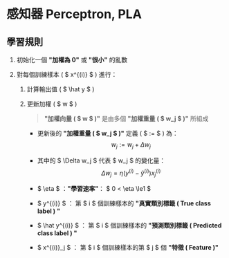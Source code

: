 # 感知器 Perceptron, PLA

## 學習規則
 
1. 初始化一個 **"加權為 0"** 或 **"很小"** 的亂數

2. 對每個訓練樣本 ( $ x^{(i)} $ ) 進行：
    
    1. 計算輸出值 ( $ \hat y $ )
    
    2. 更新加權 ( $ w $ )
        
        > **"加權向量 ( $ w $ )"** 是由多個 **"加權重量 ( $ w_j $ )"** 所組成  
        
        * 更新後的 **"加權重量 ( $ w_j $ )"** 定義 ( $ := $ ) 為：  
        $$ 
        w_j:=w_j+\Delta w_j
        $$
        
        * 其中的 $ \Delta w_j $ 代表 $ w_j $ 的變化量：
        $$
        \Delta w_j = \eta(y^{(i)} - \hat y^{(i)})x^{(i)}_j
        $$
        
        * $ \eta $ ：**"學習速率"**： $ 0 < \eta \le1 $  
         
        * $ y^{(i)} $ ： 第 $ i $ 個訓練樣本的 **"真實類別標籤 ( True class label ) "**
        
        * $ \hat y^{(i)} $ ： 第 $ i $ 個訓練樣本的 **"預測類別標籤 ( Predicted class label ) "**

        * $ x^{(i)}_j $ ： 第 $ i $ 個訓練樣本的第 $ j $ 個 **"特徵 ( Feature )"**  